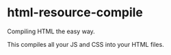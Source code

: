 # html-resource-compile

Compiling HTML the easy way.

This compiles all your JS and CSS into your HTML files.